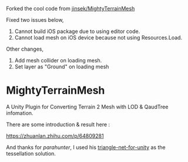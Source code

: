 Forked the cool code from [jinsek/MightyTerrainMesh](https://github.com/jinsek/MightyTerrainMesh)

Fixed two issues below,
1. Cannot build iOS package due to using editor code.
2. Cannot load mesh on iOS device because not using Resources.Load.

Other changes,
1. Add mesh collider on loading mesh.
2. Set layer as "Ground" on loading mesh

# MightyTerrainMesh
A Unity Plugin for Converting Terrain 2 Mesh with LOD & QaudTree infomation.

There are some introduction & result here :

https://zhuanlan.zhihu.com/p/64809281

And thanks for *parahunter*, I used his [triangle-net-for-unity](https://github.com/parahunter/triangle-net-for-unity) as the tessellation solution.

